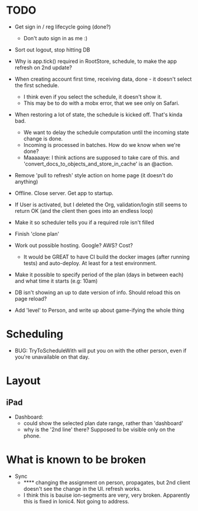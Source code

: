 TODO
====
- Get sign in / reg lifecycle going (done?)
  - Don't auto sign in as me :)
- Sort out logout, stop hitting DB
- Why is app.tick() required in RootStore, schedule, to make the app refresh on 2nd update?
- When creating account first time, receiving data, done - it doesn't select the first schedule.
    - I think even if you select the schedule, it doesn't show it.
    - This may be to do with a mobx error, that we see only on Safari.
- When restoring a lot of state, the schedule is kicked off. That's kinda bad.
    - We want to delay the schedule computation until the incoming state change is done.
    - Incoming is processed in batches. How do we know when we're done?
    - Maaaaaye: I think actions are supposed to take care of this. and 'convert_docs_to_objects_and_store_in_cache' is an @action.

- Remove 'pull to refresh' style action on home page (it doesn't do anything)
- Offline. Close server. Get app to startup.
- If User is activated, but I deleted the Org, validation/login still seems to return OK (and the client then goes into an endless loop)
- Make it so scheduler tells you if a required role isn't filled
- Finish 'clone plan'
- Work out possible hosting. Google? AWS? Cost?
  - It would be GREAT to have CI build the docker images (after running tests) and auto-deploy. At least for a test environment.
- Make it possible to specify period of the plan (days in between each) and what time it starts (e.g: 10am)
- DB isn't showing an up to date version of info. Should reload this on page reload?
- Add 'level' to Person, and write up about game-ifying the whole thing

Scheduling
===
- BUG: TryToScheduleWith will put you on with the other person, even if you're unavailable on that day.

Layout
===

iPad
--
- Dashboard:
    - could show the selected plan date range, rather than 'dashboard'
    - why is the '2nd line' there? Supposed to be visible only on the phone.


What is known to be broken
====
- Sync
  - **** changing the assignment on person, propagates, but 2nd client doesn't see the change in the UI. refresh works.
  - I think this is bauise ion-segments are very, very broken. Apparently this is fixed in Ionic4. Not going to address.


